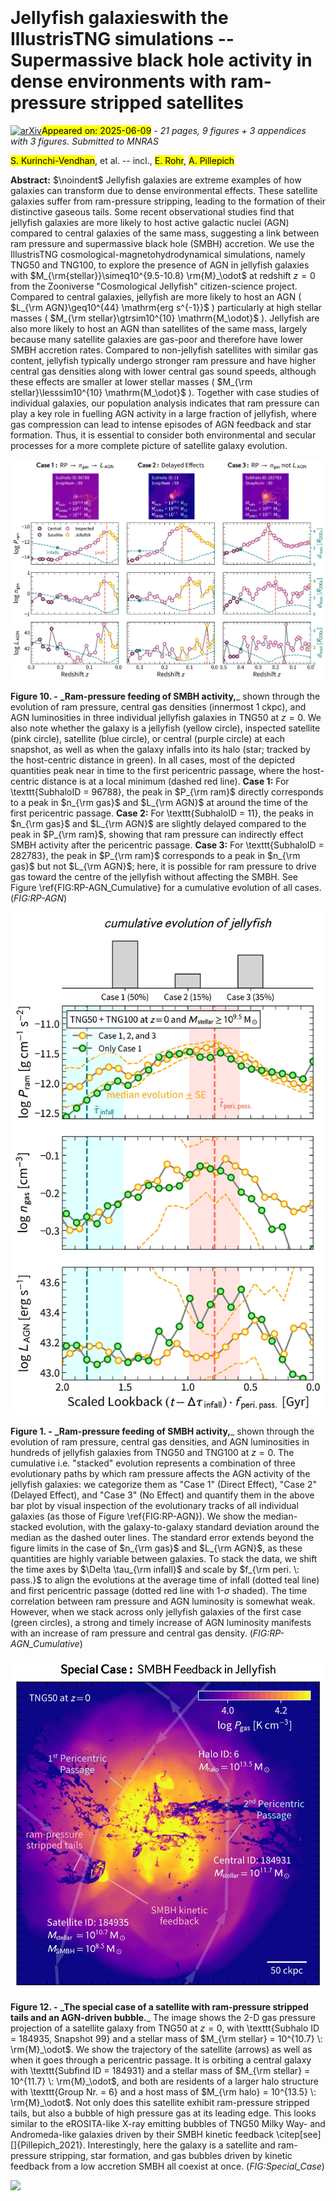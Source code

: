 <div class="macros" style="visibility:hidden;">
$\newcommand{\ensuremath}{}$
$\newcommand{\xspace}{}$
$\newcommand{\object}[1]{\texttt{#1}}$
$\newcommand{\farcs}{{.}''}$
$\newcommand{\farcm}{{.}'}$
$\newcommand{\arcsec}{''}$
$\newcommand{\arcmin}{'}$
$\newcommand{\ion}[2]{#1#2}$
$\newcommand{\textsc}[1]{\textrm{#1}}$
$\newcommand{\hl}[1]{\textrm{#1}}$
$\newcommand{\footnote}[1]{}$
$\newcommand{\swatch}[1]{\tikz[baseline=-0.6ex] \node[fill=#1,shape=rectangle,draw=black,thick,minimum width=5mm,rounded corners=2pt]() ;}$
$\newcommand{\orcid}[1]{\href{https://orcid.org/#1}{\includegraphics[scale=0.05]{figures/ORCID-iD_icon-128x128.png}}}$
$\newcommand{\thebibliography}{\DeclareRobustCommand{\VAN}[3]{##3}\VANthebibliography}$</div>



<div id="title">

# Jellyfish galaxieswith the IllustrisTNG simulations --Supermassive black hole activity in dense environments with ram-pressure stripped satellites

</div>
<div id="comments">

[![arXiv](https://img.shields.io/badge/arXiv-2506.05474-b31b1b.svg)](https://arxiv.org/abs/2506.05474)<mark>Appeared on: 2025-06-09</mark> -  _21 pages, 9 figures + 3 appendices with 3 figures. Submitted to MNRAS_

</div>
<div id="authors">

<mark>S. Kurinchi-Vendhan</mark>, et al. -- incl., <mark>E. Rohr</mark>, <mark>A. Pillepich</mark>

</div>
<div id="abstract">

**Abstract:** $\noindent$ Jellyfish galaxies are extreme examples of how galaxies can transform due to dense environmental effects. These satellite galaxies suffer from ram-pressure stripping, leading to the formation of their distinctive gaseous tails. Some recent observational studies find that jellyfish galaxies are more likely to host active galactic nuclei (AGN) compared to central galaxies of the same mass, suggesting a link between ram pressure and supermassive black hole (SMBH) accretion. We use the IllustrisTNG cosmological-magnetohydrodynamical simulations, namely TNG50 and TNG100, to explore the presence of AGN in jellyfish galaxies with $M_{\rm{stellar}}\simeq10^{9.5-10.8} \rm{M}_\odot$ at redshift $z=0$ from the Zooniverse "Cosmological Jellyfish" citizen-science project. Compared to central galaxies, jellyfish are more likely to host an AGN ( $L_{\rm AGN}\geq10^{44} \mathrm{erg s^{-1}}$ ) particularly at high stellar masses ( $M_{\rm stellar}\gtrsim10^{10} \mathrm{M_\odot}$ ). Jellyfish are also more likely to host an AGN than satellites of the same mass, largely because many satellite galaxies are gas-poor and therefore have lower SMBH accretion rates. Compared to non-jellyfish satellites with similar gas content, jellyfish typically undergo stronger ram pressure and have higher central gas densities along with lower central gas sound speeds, although these effects are smaller at lower stellar masses ( $M_{\rm stellar}\lesssim10^{10} \mathrm{M_\odot}$ ). Together with case studies of individual galaxies, our population analysis indicates that ram pressure can play a key role in fuelling AGN activity in a large fraction of jellyfish, where gas compression can lead to intense episodes of AGN feedback and star formation. Thus, it is essential to consider both environmental and secular processes for a more complete picture of satellite galaxy evolution.

</div>

<div id="div_fig1">

<img src="tmp_2506.05474/./figures/fig4_RP-AGN_Cases.jpg" alt="Fig10" width="100%"/>

**Figure 10. -** **_Ram-pressure feeding of SMBH activity,**_ shown through the evolution of ram pressure, central gas densities (innermost 1 ckpc), and AGN luminosities in three individual jellyfish galaxies in TNG50 at $z = 0$. We also note whether the galaxy is a jellyfish (yellow circle), inspected satellite (pink circle), satellite (blue circle), or central (purple circle) at each snapshot, as well as when the galaxy infalls into its halo (star; tracked by the host-centric distance in green). In all cases, most of the depicted quantities peak near in time to the first pericentric passage, where the host-centric distance is at a local minimum (dashed red line). **Case 1:** For \texttt{SubhaloID = 96788}, the peak in $P_{\rm ram}$ directly corresponds to a peak in $n_{\rm gas}$ and $L_{\rm AGN}$ at around the time of the first pericentric passage. **Case 2:** For \texttt{SubhaloID = 11}, the peaks in $n_{\rm gas}$ and $L_{\rm AGN}$ are slightly delayed compared to the peak in $P_{\rm ram}$, showing that ram pressure can indirectly effect SMBH activity after the pericentric passage. **Case 3:** For \texttt{SubhaloID = 282783}, the peak in $P_{\rm ram}$ corresponds to a peak in $n_{\rm gas}$ but not $L_{\rm AGN}$; here, it is possible for ram pressure to drive gas toward the centre of the jellyfish without affecting the SMBH. See Figure \ref{FIG:RP-AGN_Cumulative} for a cumulative evolution of all cases. (*FIG:RP-AGN*)

</div>
<div id="div_fig2">

<img src="tmp_2506.05474/./figures/fig5_RP-AGN_Median.jpg" alt="Fig1" width="100%"/>

**Figure 1. -** **_Ram-pressure feeding of SMBH activity,**_ shown through the evolution of ram pressure, central gas densities, and AGN luminosities in hundreds of jellyfish galaxies from TNG50 and TNG100 at $z = 0$. The cumulative i.e. "stacked" evolution represents a combination of three evolutionary paths by which ram pressure affects the AGN activity of the jellyfish galaxies: we categorize them as "Case 1" (Direct Effect), "Case 2" (Delayed Effect), and "Case 3" (No Effect) and quantify them in the above bar plot by visual inspection of the evolutionary tracks of all individual galaxies (as those of Figure \ref{FIG:RP-AGN}). We show the median-stacked evolution, with the galaxy-to-galaxy standard deviation around the median as the dashed outer lines. The standard error extends beyond the figure limits in the case of $n_{\rm gas}$ and $L_{\rm AGN}$, as these quantities are highly variable between galaxies. To stack the data, we shift the time axes by $\Delta \tau_{\rm infall}$ and scale by $f_{\rm peri. \: pass.}$ to align the evolutions at the average time of infall (dotted teal line) and first pericentric passage (dotted red line with 1-$\sigma$ shaded). The time correlation between ram pressure and AGN luminosity is somewhat weak. However, when we stack across only jellyfish galaxies of the first case (green circles), a strong and timely increase of AGN luminosity manifests with an increase of ram pressure and central gas density.
     (*FIG:RP-AGN_Cumulative*)

</div>
<div id="div_fig3">

<img src="tmp_2506.05474/./figures/fig9_Special_Case.jpg" alt="Fig12" width="100%"/>

**Figure 12. -** **_The special case of a satellite with ram-pressure stripped tails and an AGN-driven bubble.**_ The image shows the 2-D gas pressure projection of a satellite galaxy from TNG50 at $z = 0$, with \texttt{Subhalo ID = 184935, Snapshot 99} and a stellar mass of $M_{\rm stellar} = 10^{10.7} \: \rm{M}_\odot$. We show the trajectory of the satellite (arrows) as well as when it goes through a pericentric passage. It is orbiting a central galaxy with \texttt{Subfind ID = 184931} and a stellar mass of $M_{\rm stellar} = 10^{11.7} \: \rm{M}_\odot$, and both are residents of a larger halo structure with \texttt{Group Nr. = 6} and a host mass of $M_{\rm halo} = 10^{13.5} \: \rm{M}_\odot$. Not only does this satellite exhibit ram-pressure stripped tails, but also a bubble of high pressure gas at its leading edge. This looks similar to the eROSITA-like X-ray emitting bubbles of TNG50 Milky Way- and Andromeda-like galaxies driven by their SMBH kinetic feedback \citep[see][]{Pillepich_2021}. Interestingly, here the galaxy is a satellite and ram-pressure stripping, star formation, and gas bubbles driven by kinetic feedback from a low accretion SMBH all coexist at once. (*FIG:Special_Case*)

</div><div id="qrcode"><img src=https://api.qrserver.com/v1/create-qr-code/?size=100x100&data="https://arxiv.org/abs/2506.05474"></div>